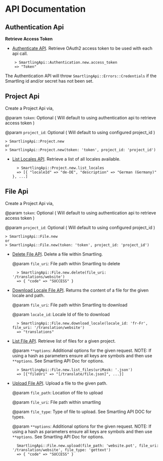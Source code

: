 API Documentation
=================

Authentication Api
------------------

**Retrieve Access Token**

-  [Authenticate API](http://docs.smartling.com/pages/API/v2/Authentication/Authenticate). Retrieve OAuth2 access token to be used with each api call.


		> SmartlingApi::Authentication.new.access_token 
		=> "Token"

The Authentication API will throw `SmartlingApi::Errors::Credentials` if the Smartling id and/or secret has not been set.

Project Api
-----------

Create a Project Api via,

@param `token`: Optional ( Will default to using authentication api to retrieve access token )
	
@param `project_id`: Optional ( Will default to using configured project_id )

	> SmartlingApi::Project.new
	or
	> SmartlingApi::Project.new(token: 'token', project_id: 'project_id')
	

- [List Locales API](http://docs.smartling.com/pages/API/v2/Projects/List-Projects/). Retrieve a list of all locales available.

		> SmartlingApi::Project.new.list_locales
		=> [{ "localeId" => "de-DE", "description" => "German (Germany)" }, ...]
		
		
File Api
--------

Create a Project Api via,

@param `token`: Optional ( Will default to using authentication api to retrieve access token )
	
@param `project_id`: Optional ( Will default to using configured project_id )

	> SmartlingApi::File.new
	or
	> SmartlingApi::File.new(token: 'token', project_id: 'project_id')
	

- [Delete File API](http://docs.smartling.com/pages/API/v2/FileAPI/Delete/). Delete a file within Smartling.

	@param `file_uri`: File path within Smartling to delete

		> SmartlingApi::File.new.delete(file_uri: '/translations/website') 
		=> { "code" => "SUCCESS" }
		


- [Download Locale File API](http://docs.smartling.com/pages/API/v2/FileAPI/Download-File/Single-Locale/).  Returns the content of a file for the given locale and path.

	@param `file_uri`: File path within Smartling to download
	
	@param `locale_id`: Locale Id of file to download

		> SmartlingApi::File.new.download_locale(locale_id: 'fr-Fr', file_uri: '/translation/website') 
		=> "translations"
		

- [List File API](http://docs.smartling.com/pages/API/v2/FileAPI/List/).  Retrieve list of files for a given project.

	@param `**options`: Additional options for the given request. NOTE: If using a hash as parameters ensure all keys are symbols and then use `**options`.  See Smartling API Doc for options.

		> SmartlingApi::File.new.list_files(uriMask: '.json') 
		=> [{"fileUri" => "[/translate/file.json]", ...}]
		

- [Upload File API](http://docs.smartling.com/pages/API/v2/FileAPI/Upload-File/).  Upload a file to the given path.

	@param `file_path`: Location of file to upload
	
	@param `file_uri`: File path within smartling
	
	@param `file_type`: Type of file to upload. See Smartling API DOC for types.
	
	@param `**options`: Additional options for the given request. NOTE: If using a hash as parameters ensure all keys are symbols and then use `**options`.  See Smartling API Doc for options.

		SmartlingApi::File.new.upload(file_path: 'website.pot', file_uri: '/translation/website', file_type: 'gettext') 
		=> { "code" => "SUCCESS" }
		
